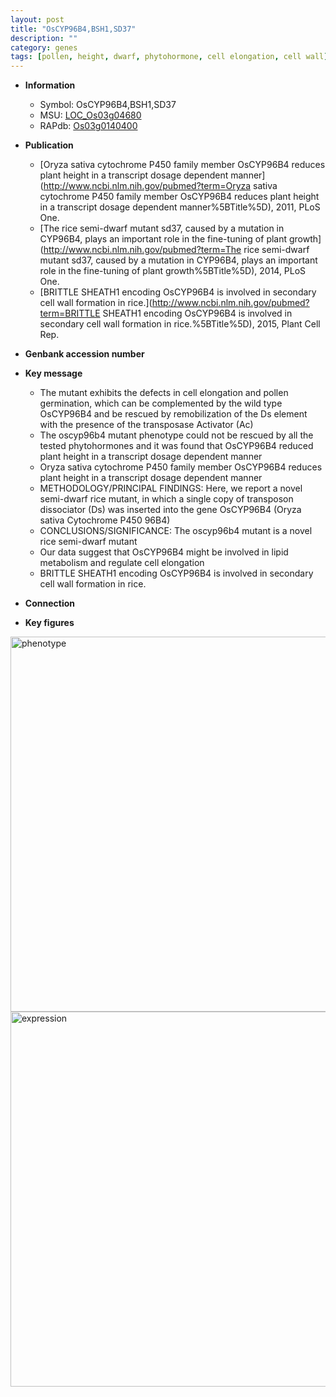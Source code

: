 ```yaml
---
layout: post
title: "OsCYP96B4,BSH1,SD37"
description: ""
category: genes
tags: [pollen, height, dwarf, phytohormone, cell elongation, cell wall]
---
```


* **Information**  
    + Symbol: OsCYP96B4,BSH1,SD37  
    + MSU: [LOC_Os03g04680](http://rice.plantbiology.msu.edu/cgi-bin/ORF_infopage.cgi?orf=LOC_Os03g04680)  
    + RAPdb: [Os03g0140400](http://rapdb.dna.affrc.go.jp/viewer/gbrowse_details/irgsp1?name=Os03g0140400)  

* **Publication**  
    + [Oryza sativa cytochrome P450 family member OsCYP96B4 reduces plant height in a transcript dosage dependent manner](http://www.ncbi.nlm.nih.gov/pubmed?term=Oryza sativa cytochrome P450 family member OsCYP96B4 reduces plant height in a transcript dosage dependent manner%5BTitle%5D), 2011, PLoS One.
    + [The rice semi-dwarf mutant sd37, caused by a mutation in CYP96B4, plays an important role in the fine-tuning of plant growth](http://www.ncbi.nlm.nih.gov/pubmed?term=The rice semi-dwarf mutant sd37, caused by a mutation in CYP96B4, plays an important role in the fine-tuning of plant growth%5BTitle%5D), 2014, PLoS One.
    + [BRITTLE SHEATH1 encoding OsCYP96B4 is involved in secondary cell wall formation in rice.](http://www.ncbi.nlm.nih.gov/pubmed?term=BRITTLE SHEATH1 encoding OsCYP96B4 is involved in secondary cell wall formation in rice.%5BTitle%5D), 2015, Plant Cell Rep.

* **Genbank accession number**  

* **Key message**  
    + The mutant exhibits the defects in cell elongation and pollen germination, which can be complemented by the wild type OsCYP96B4 and be rescued by remobilization of the Ds element with the presence of the transposase Activator (Ac)
    + The oscyp96b4 mutant phenotype could not be rescued by all the tested phytohormones and it was found that OsCYP96B4 reduced plant height in a transcript dosage dependent manner
    + Oryza sativa cytochrome P450 family member OsCYP96B4 reduces plant height in a transcript dosage dependent manner
    + METHODOLOGY/PRINCIPAL FINDINGS: Here, we report a novel semi-dwarf rice mutant, in which a single copy of transposon dissociator (Ds) was inserted into the gene OsCYP96B4 (Oryza sativa Cytochrome P450 96B4)
    + CONCLUSIONS/SIGNIFICANCE: The oscyp96b4 mutant is a novel rice semi-dwarf mutant
    + Our data suggest that OsCYP96B4 might be involved in lipid metabolism and regulate cell elongation
    + BRITTLE SHEATH1 encoding OsCYP96B4 is involved in secondary cell wall formation in rice.

* **Connection**  

* **Key figures**  
<img src="http://funRiceGenes.github.io/images/CYP96B4.pheno.png" alt="phenotype"  style="width: 600px;"/>

<img src="http://funRiceGenes.github.io/images/CYP96B4.exp.png" alt="expression"  style="width: 600px;"/>


